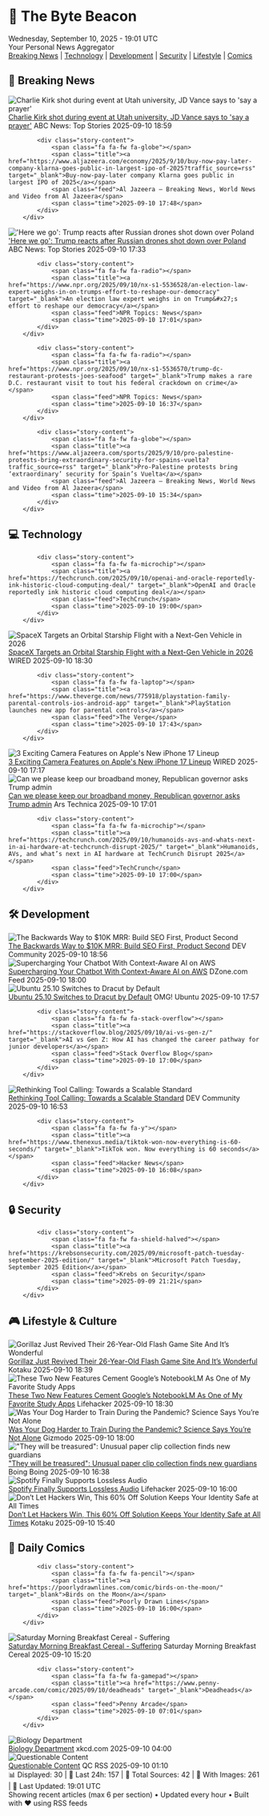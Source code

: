 <!-- Processing 54 RSS feeds at 2025-09-10 19:01:37 UTC -->
<!-- Processing: Garfield -->
<!-- Processing: Dilbert -->
<!-- Processing: Girl Genius -->
<!-- Processing: CNN Breaking News -->
<!-- Processing: BBC Breaking News -->
<!-- Processing: Reuters World News -->
<!-- Processing: Associated Press Breaking -->
<!-- Processing: ABC News Breaking -->
<!-- Processing: TechCrunch -->
<!-- Processing: WIRED -->
<!-- Processing: Dev.to -->
<!-- Processing: Phoronix Linux News -->
<!-- Processing: It's FOSS -->
<!-- Error processing https://itsfoss.com/rss/: The read operation timed out -->
<!-- Processing: DistroWatch -->
<!-- Processing: Linux.com -->
<!-- Processing: Red Hat Blog -->
<!-- Processing: Ubuntu Blog -->
<!-- Processing: DZone -->
<!-- Processing: Coding Horror -->
<!-- Processing: The Pragmatic Engineer -->
<!-- Processing: Lifehacker -->
<!-- Processing: Kotaku -->
<!-- Processing: Krebs on Security -->
<!-- Generated 8 new posts out of 23 feeds processed -->
<div class="newspaper-header">
    <h1 class="newspaper-title">📰 The Byte Beacon</h1>
    <div class="newspaper-date">Wednesday, September 10, 2025 - 19:01 UTC</div>
    <div class="newspaper-subtitle">Your Personal News Aggregator</div>
</div>

<div class="newspaper-nav">
    <a href="#breaking">Breaking News</a> |
    <a href="#tech">Technology</a> |
    <a href="#dev">Development</a> |
    <a href="#security">Security</a> |
    <a href="#lifestyle">Lifestyle</a> |
    <a href="#webcomics">Comics</a>
</div>

<div class="news-section breaking-news" id="breaking">
<h2 class="section-header">🚨 Breaking News</h2>
<div class="stories-container">
<div class="story">
            <img src="https://s.abcnews.com/images/Politics/charlie-kirk-gty-lv-240715_1721094534329_hpMain_2_4x3t_384.jpg" alt="Charlie Kirk shot during event at Utah university, JD Vance says to &#x27;say a prayer&#x27;" class="story-image" loading="lazy" onerror="this.style.display='none'">
            <div class="story-content">
                <span class="fa fa-fw fa-tv"></span>
                <span class="title"><a href="https://abcnews.go.com/US/charlie-kirk-shot-event-utah-university-jd-vance/story?id=125451514" target="_blank">Charlie Kirk shot during event at Utah university, JD Vance says to &#x27;say a prayer&#x27;</a></span>
                <span class="feed">ABC News: Top Stories</span>
                <span class="time">2025-09-10 18:59</span>
            </div>
        </div>
<div class="story">
            
            <div class="story-content">
                <span class="fa fa-fw fa-globe"></span>
                <span class="title"><a href="https://www.aljazeera.com/economy/2025/9/10/buy-now-pay-later-company-klarna-goes-public-in-largest-ipo-of-2025?traffic_source=rss" target="_blank">Buy-now-pay-later company Klarna goes public in largest IPO of 2025</a></span>
                <span class="feed">Al Jazeera – Breaking News, World News and Video from Al Jazeera</span>
                <span class="time">2025-09-10 17:48</span>
            </div>
        </div>
<div class="story">
            <img src="https://s.abcnews.com/images/US/donald-trump-3-gty-gmh-250910_1757509668312_hpMain_4x3t_384.jpg" alt="&#x27;Here we go&#x27;: Trump reacts after Russian drones shot down over Poland" class="story-image" loading="lazy" onerror="this.style.display='none'">
            <div class="story-content">
                <span class="fa fa-fw fa-tv"></span>
                <span class="title"><a href="https://abcnews.go.com/Politics/polish-foreign-minister-putin-laughs-trumps-peace-efforts/story?id=125440375" target="_blank">&#x27;Here we go&#x27;: Trump reacts after Russian drones shot down over Poland</a></span>
                <span class="feed">ABC News: Top Stories</span>
                <span class="time">2025-09-10 17:33</span>
            </div>
        </div>
<div class="story">
            
            <div class="story-content">
                <span class="fa fa-fw fa-radio"></span>
                <span class="title"><a href="https://www.npr.org/2025/09/10/nx-s1-5536528/an-election-law-expert-weighs-in-on-trumps-effort-to-reshape-our-democracy" target="_blank">An election law expert weighs in on Trump&#x27;s effort to reshape our democracy</a></span>
                <span class="feed">NPR Topics: News</span>
                <span class="time">2025-09-10 17:01</span>
            </div>
        </div>
<div class="story">
            
            <div class="story-content">
                <span class="fa fa-fw fa-radio"></span>
                <span class="title"><a href="https://www.npr.org/2025/09/10/nx-s1-5536570/trump-dc-restaurant-protests-joes-seafood" target="_blank">Trump makes a rare D.C. restaurant visit to tout his federal crackdown on crime</a></span>
                <span class="feed">NPR Topics: News</span>
                <span class="time">2025-09-10 16:37</span>
            </div>
        </div>
<div class="story">
            
            <div class="story-content">
                <span class="fa fa-fw fa-globe"></span>
                <span class="title"><a href="https://www.aljazeera.com/sports/2025/9/10/pro-palestine-protests-bring-extraordinary-security-for-spains-vuelta?traffic_source=rss" target="_blank">Pro-Palestine protests bring ‘extraordinary’ security for Spain’s Vuelta</a></span>
                <span class="feed">Al Jazeera – Breaking News, World News and Video from Al Jazeera</span>
                <span class="time">2025-09-10 15:34</span>
            </div>
        </div>
</div>
</div>
<div class="news-section tech-news" id="tech">
<h2 class="section-header">💻 Technology</h2>
<div class="stories-container">
<div class="story">
            
            <div class="story-content">
                <span class="fa fa-fw fa-microchip"></span>
                <span class="title"><a href="https://techcrunch.com/2025/09/10/openai-and-oracle-reportedly-ink-historic-cloud-computing-deal/" target="_blank">OpenAI and Oracle reportedly ink historic cloud computing deal</a></span>
                <span class="feed">TechCrunch</span>
                <span class="time">2025-09-10 19:00</span>
            </div>
        </div>
<div class="story">
            <img src="https://media.wired.com/photos/68c1a79782c1abee12931e76/master/pass/starship-1536x864.jpg" alt="SpaceX Targets an Orbital Starship Flight with a Next-Gen Vehicle in 2026" class="story-image" loading="lazy" onerror="this.style.display='none'">
            <div class="story-content">
                <span class="fa fa-fw fa-bolt"></span>
                <span class="title"><a href="https://www.wired.com/story/spacex-targets-an-orbital-starship-flight-with-a-next-gen-vehicle-in-2026/" target="_blank">SpaceX Targets an Orbital Starship Flight with a Next-Gen Vehicle in 2026</a></span>
                <span class="feed">WIRED</span>
                <span class="time">2025-09-10 18:30</span>
            </div>
        </div>
<div class="story">
            
            <div class="story-content">
                <span class="fa fa-fw fa-laptop"></span>
                <span class="title"><a href="https://www.theverge.com/news/775918/playstation-family-parental-controls-ios-android-app" target="_blank">PlayStation launches new app for parental controls</a></span>
                <span class="feed">The Verge</span>
                <span class="time">2025-09-10 17:43</span>
            </div>
        </div>
<div class="story">
            <img src="https://media.wired.com/photos/68c19b4a8f0bade039bb8750/master/pass/iPhone%2017%20Pro%20SOURCE%20Julian%20Chokkattu.jpg" alt="3 Exciting Camera Features on Apple&#x27;s New iPhone 17 Lineup" class="story-image" loading="lazy" onerror="this.style.display='none'">
            <div class="story-content">
                <span class="fa fa-fw fa-bolt"></span>
                <span class="title"><a href="https://www.wired.com/story/exciting-camera-features-on-apples-new-iphone-17-lineup/" target="_blank">3 Exciting Camera Features on Apple&#x27;s New iPhone 17 Lineup</a></span>
                <span class="feed">WIRED</span>
                <span class="time">2025-09-10 17:17</span>
            </div>
        </div>
<div class="story">
            <img src="https://cdn.arstechnica.net/wp-content/uploads/2023/08/getty-binary-data-money-500x500-1737735425.jpg" alt="Can we please keep our broadband money, Republican governor asks Trump admin" class="story-image" loading="lazy" onerror="this.style.display='none'">
            <div class="story-content">
                <span class="fa fa-fw fa-cog"></span>
                <span class="title"><a href="https://arstechnica.com/tech-policy/2025/09/can-we-please-keep-our-broadband-money-republican-governor-asks-trump-admin/" target="_blank">Can we please keep our broadband money, Republican governor asks Trump admin</a></span>
                <span class="feed">Ars Technica</span>
                <span class="time">2025-09-10 17:01</span>
            </div>
        </div>
<div class="story">
            
            <div class="story-content">
                <span class="fa fa-fw fa-microchip"></span>
                <span class="title"><a href="https://techcrunch.com/2025/09/10/humanoids-avs-and-whats-next-in-ai-hardware-at-techcrunch-disrupt-2025/" target="_blank">Humanoids, AVs, and what’s next in AI hardware at TechCrunch Disrupt 2025</a></span>
                <span class="feed">TechCrunch</span>
                <span class="time">2025-09-10 17:00</span>
            </div>
        </div>
</div>
</div>
<div class="news-section dev-news" id="dev">
<h2 class="section-header">🛠️ Development</h2>
<div class="stories-container">
<div class="story">
            <img src="https://media2.dev.to/dynamic/image/width=800%2Cheight=%2Cfit=scale-down%2Cgravity=auto%2Cformat=auto/https%3A%2F%2Fdev-to-uploads.s3.amazonaws.com%2Fuploads%2Farticles%2Fsxzr88187iq734kawa4l.png" alt="The Backwards Way to $10K MRR: Build SEO First, Product Second" class="story-image" loading="lazy" onerror="this.style.display='none'">
            <div class="story-content">
                <span class="fa fa-fw fa-code"></span>
                <span class="title"><a href="https://dev.to/shayy/the-backwards-way-to-10k-mrr-build-seo-first-product-second-1e82" target="_blank">The Backwards Way to $10K MRR: Build SEO First, Product Second</a></span>
                <span class="feed">DEV Community</span>
                <span class="time">2025-09-10 18:56</span>
            </div>
        </div>
<div class="story">
            <img src="https://dz2cdn1.dzone.com/thumbnail?fid=18610158&w=600" alt="Supercharging Your Chatbot With Context-Aware AI on AWS" class="story-image" loading="lazy" onerror="this.style.display='none'">
            <div class="story-content">
                <span class="fa fa-fw fa-newspaper"></span>
                <span class="title"><a href="https://dzone.com/articles/supercharging-your-chatbot-with-context-aware-ai-aws" target="_blank">Supercharging Your Chatbot With Context-Aware AI on AWS</a></span>
                <span class="feed">DZone.com Feed</span>
                <span class="time">2025-09-10 18:00</span>
            </div>
        </div>
<div class="story">
            <img src="https://i0.wp.com/www.omgubuntu.co.uk/wp-content/uploads/2023/05/ubuntu-circuit.jpg?resize=406%2C232&amp;ssl=1" alt="Ubuntu 25.10 Switches to Dracut by Default" class="story-image" loading="lazy" onerror="this.style.display='none'">
            <div class="story-content">
                <span class="fa fa-fw fa-ubuntu"></span>
                <span class="title"><a href="https://www.omgubuntu.co.uk/2025/09/ubuntu-25-10-switches-to-dracut-by-default" target="_blank">Ubuntu 25.10 Switches to Dracut by Default</a></span>
                <span class="feed">OMG! Ubuntu</span>
                <span class="time">2025-09-10 17:57</span>
            </div>
        </div>
<div class="story">
            
            <div class="story-content">
                <span class="fa fa-fw fa-stack-overflow"></span>
                <span class="title"><a href="https://stackoverflow.blog/2025/09/10/ai-vs-gen-z/" target="_blank">AI vs Gen Z: How AI has changed the career pathway for junior developers</a></span>
                <span class="feed">Stack Overflow Blog</span>
                <span class="time">2025-09-10 17:00</span>
            </div>
        </div>
<div class="story">
            <img src="https://media2.dev.to/dynamic/image/width=800%2Cheight=%2Cfit=scale-down%2Cgravity=auto%2Cformat=auto/https%3A%2F%2Fglama.ai%2Fuploads%2F1ba7e0zhbk" alt="Rethinking Tool Calling: Towards a Scalable Standard" class="story-image" loading="lazy" onerror="this.style.display='none'">
            <div class="story-content">
                <span class="fa fa-fw fa-code"></span>
                <span class="title"><a href="https://dev.to/om_shree_0709/rethinking-tool-calling-towards-a-scalable-standard-3pbe" target="_blank">Rethinking Tool Calling: Towards a Scalable Standard</a></span>
                <span class="feed">DEV Community</span>
                <span class="time">2025-09-10 16:53</span>
            </div>
        </div>
<div class="story">
            
            <div class="story-content">
                <span class="fa fa-fw fa-y"></span>
                <span class="title"><a href="https://www.thenexus.media/tiktok-won-now-everything-is-60-seconds/" target="_blank">TikTok won. Now everything is 60 seconds</a></span>
                <span class="feed">Hacker News</span>
                <span class="time">2025-09-10 16:08</span>
            </div>
        </div>
</div>
</div>
<div class="news-section security-news" id="security">
<h2 class="section-header">🔒 Security</h2>
<div class="stories-container">
<div class="story">
            
            <div class="story-content">
                <span class="fa fa-fw fa-shield-halved"></span>
                <span class="title"><a href="https://krebsonsecurity.com/2025/09/microsoft-patch-tuesday-september-2025-edition/" target="_blank">Microsoft Patch Tuesday, September 2025 Edition</a></span>
                <span class="feed">Krebs on Security</span>
                <span class="time">2025-09-09 21:21</span>
            </div>
        </div>
</div>
</div>
<div class="news-section lifestyle-news" id="lifestyle">
<h2 class="section-header">🎮 Lifestyle & Culture</h2>
<div class="stories-container">
<div class="story">
            <img src="https://kotaku.com/app/uploads/2025/09/New-Project-8.jpg" alt="Gorillaz Just Revived Their 26-Year-Old Flash Game Site And It’s Wonderful" class="story-image" loading="lazy" onerror="this.style.display='none'">
            <div class="story-content">
                <span class="fa fa-fw fa-gamepad"></span>
                <span class="title"><a href="https://kotaku.com/gorillaz-revive-26-year-old-flash-game-site-kong-studios-2000624770" target="_blank">Gorillaz Just Revived Their 26-Year-Old Flash Game Site And It’s Wonderful</a></span>
                <span class="feed">Kotaku</span>
                <span class="time">2025-09-10 18:39</span>
            </div>
        </div>
<div class="story">
            <img src="https://lifehacker.com/imagery/articles/01K4T96YRWTYN3XQK7PKG91S57/hero-image.png" alt="These Two New Features Cement Google’s NotebookLM As One of My Favorite Study Apps" class="story-image" loading="lazy" onerror="this.style.display='none'">
            <div class="story-content">
                <span class="fa fa-fw fa-life-ring"></span>
                <span class="title"><a href="https://lifehacker.com/tech/googles-notebooklm-introduces-quizzes-flashcards-tools?utm_medium=RSS" target="_blank">These Two New Features Cement Google’s NotebookLM As One of My Favorite Study Apps</a></span>
                <span class="feed">Lifehacker</span>
                <span class="time">2025-09-10 18:30</span>
            </div>
        </div>
<div class="story">
            <img src="https://gizmodo.com/app/uploads/2025/09/beagle-pulling-on-leash.jpg" alt="Was Your Dog Harder to Train During the Pandemic? Science Says You’re Not Alone" class="story-image" loading="lazy" onerror="this.style.display='none'">
            <div class="story-content">
                <span class="fa fa-fw fa-computer"></span>
                <span class="title"><a href="https://gizmodo.com/was-your-dog-harder-to-train-during-the-pandemic-science-says-youre-not-alone-2000656447" target="_blank">Was Your Dog Harder to Train During the Pandemic? Science Says You’re Not Alone</a></span>
                <span class="feed">Gizmodo</span>
                <span class="time">2025-09-10 18:00</span>
            </div>
        </div>
<div class="story">
            <img src="https://i0.wp.com/boingboing.net/wp-content/uploads/2025/09/knolling-clips.jpg?fit=1200%2C800&amp;quality=60&amp;ssl=1" alt="&quot;They will be treasured&quot;: Unusual paper clip collection finds new guardians" class="story-image" loading="lazy" onerror="this.style.display='none'">
            <div class="story-content">
                <span class="fa fa-fw fa-arrow-right"></span>
                <span class="title"><a href="https://boingboing.net/2025/09/10/they-will-be-treasured-unusual-paper-clip-collection-finds-new-guardians.html" target="_blank">&quot;They will be treasured&quot;: Unusual paper clip collection finds new guardians</a></span>
                <span class="feed">Boing Boing</span>
                <span class="time">2025-09-10 16:38</span>
            </div>
        </div>
<div class="story">
            <img src="https://lifehacker.com/imagery/articles/01K4T30YC2ZCMG0W6SA42ZX53Y/hero-image.jpg" alt="Spotify Finally Supports Lossless Audio" class="story-image" loading="lazy" onerror="this.style.display='none'">
            <div class="story-content">
                <span class="fa fa-fw fa-life-ring"></span>
                <span class="title"><a href="https://lifehacker.com/tech/spotify-finally-supports-lossless-audio?utm_medium=RSS" target="_blank">Spotify Finally Supports Lossless Audio</a></span>
                <span class="feed">Lifehacker</span>
                <span class="time">2025-09-10 16:00</span>
            </div>
        </div>
<div class="story">
            <img src="https://kotaku.com/app/uploads/2025/09/scam-hackers.jpg" alt="Don’t Let Hackers Win, This 60% Off Solution Keeps Your Identity Safe at All Times" class="story-image" loading="lazy" onerror="this.style.display='none'">
            <div class="story-content">
                <span class="fa fa-fw fa-gamepad"></span>
                <span class="title"><a href="https://kotaku.com/dont-let-hackers-win-this-60-off-solution-keeps-your-identity-safe-at-all-times-2000624647" target="_blank">Don’t Let Hackers Win, This 60% Off Solution Keeps Your Identity Safe at All Times</a></span>
                <span class="feed">Kotaku</span>
                <span class="time">2025-09-10 15:40</span>
            </div>
        </div>
</div>
</div>
<div class="news-section webcomics-section" id="webcomics">
<h2 class="section-header">🎨 Daily Comics</h2>
<div class="stories-container">
<div class="story">
            
            <div class="story-content">
                <span class="fa fa-fw fa-pencil"></span>
                <span class="title"><a href="https://poorlydrawnlines.com/comic/birds-on-the-moon/" target="_blank">Birds on the Moon</a></span>
                <span class="feed">Poorly Drawn Lines</span>
                <span class="time">2025-09-10 16:00</span>
            </div>
        </div>
<div class="story">
            <img src="https://www.smbc-comics.com/comics/1757395084-20250910.png" alt="Saturday Morning Breakfast Cereal - Suffering" class="story-image" loading="lazy" onerror="this.style.display='none'">
            <div class="story-content">
                <span class="fa fa-fw fa-smile"></span>
                <span class="title"><a href="https://www.smbc-comics.com/comic/suffering-4" target="_blank">Saturday Morning Breakfast Cereal - Suffering</a></span>
                <span class="feed">Saturday Morning Breakfast Cereal</span>
                <span class="time">2025-09-10 15:20</span>
            </div>
        </div>
<div class="story">
            
            <div class="story-content">
                <span class="fa fa-fw fa-gamepad"></span>
                <span class="title"><a href="https://www.penny-arcade.com/comic/2025/09/10/deadheads" target="_blank">Deadheads</a></span>
                <span class="feed">Penny Arcade</span>
                <span class="time">2025-09-10 07:01</span>
            </div>
        </div>
<div class="story">
            <img src="https://imgs.xkcd.com/comics/biology_department.png" alt="Biology Department" class="story-image" loading="lazy" onerror="this.style.display='none'">
            <div class="story-content">
                <span class="fa fa-fw fa-laugh"></span>
                <span class="title"><a href="https://xkcd.com/3140/" target="_blank">Biology Department</a></span>
                <span class="feed">xkcd.com</span>
                <span class="time">2025-09-10 04:00</span>
            </div>
        </div>
<div class="story">
            <img src="http://www.questionablecontent.net/comics/5654.png" alt="Questionable Content" class="story-image" loading="lazy" onerror="this.style.display='none'">
            <div class="story-content">
                <span class="fa fa-fw fa-music"></span>
                <span class="title"><a href="http://questionablecontent.net/view.php?comic=5654" target="_blank">Questionable Content</a></span>
                <span class="feed">QC RSS</span>
                <span class="time">2025-09-10 01:10</span>
            </div>
        </div>
</div>
</div>

<div class="newspaper-footer">
    <div class="stats">
        📊 Displayed: 30 | 📅 Last 24h: 157 | 📡 Total Sources: 42 | 📸 With Images: 261 |
        🔄 Last Updated: 19:01 UTC
    </div>
    <div class="footer-note">
        Showing recent articles (max 6 per section) • Updated every hour • Built with ❤️ using RSS feeds
    </div>
</div>

